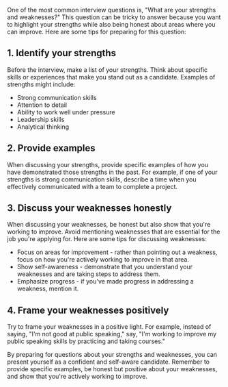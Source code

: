 
One of the most common interview questions is, "What are your strengths and weaknesses?" This question can be tricky to answer because you want to highlight your strengths while also being honest about areas where you can improve. Here are some tips for preparing for this question:

1\. Identify your strengths
--------------------------

Before the interview, make a list of your strengths. Think about specific skills or experiences that make you stand out as a candidate. Examples of strengths might include:

* Strong communication skills
* Attention to detail
* Ability to work well under pressure
* Leadership skills
* Analytical thinking

2\. Provide examples
-------------------

When discussing your strengths, provide specific examples of how you have demonstrated those strengths in the past. For example, if one of your strengths is strong communication skills, describe a time when you effectively communicated with a team to complete a project.

3\. Discuss your weaknesses honestly
-----------------------------------

When discussing your weaknesses, be honest but also show that you're working to improve. Avoid mentioning weaknesses that are essential for the job you're applying for. Here are some tips for discussing weaknesses:

* Focus on areas for improvement - rather than pointing out a weakness, focus on how you're actively working to improve in that area.
* Show self-awareness - demonstrate that you understand your weaknesses and are taking steps to address them.
* Emphasize progress - if you've made progress in addressing a weakness, mention it.

4\. Frame your weaknesses positively
-----------------------------------

Try to frame your weaknesses in a positive light. For example, instead of saying, "I'm not good at public speaking," say, "I'm working to improve my public speaking skills by practicing and taking courses."

By preparing for questions about your strengths and weaknesses, you can present yourself as a confident and self-aware candidate. Remember to provide specific examples, be honest but positive about your weaknesses, and show that you're actively working to improve.
